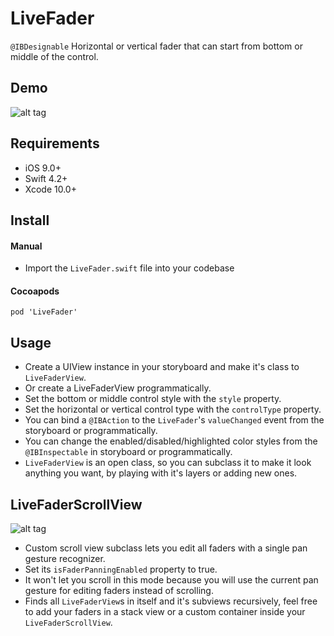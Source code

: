LiveFader
===

`@IBDesignable` Horizontal or vertical fader that can start from bottom or middle of the control.

Demo
----

![alt tag](https://github.com/cemolcay/LiveFader/raw/master/demo.gif)

Requirements
----

* iOS 9.0+
* Swift 4.2+
* Xcode 10.0+

Install
----

#### Manual

* Import the `LiveFader.swift` file into your codebase

#### Cocoapods

```
pod 'LiveFader'
```

Usage
----

* Create a UIView instance in your storyboard and make it's class to `LiveFaderView`.
* Or create a LiveFaderView programmatically.
* Set the bottom or middle control style with the `style` property.
* Set the horizontal or vertical control type with the `controlType` property.
* You can bind a `@IBAction` to the `LiveFader`'s `valueChanged` event from the storyboard or programmatically.
* You can change the enabled/disabled/highlighted color styles from the `@IBInspectable` in storyboard or programmatically.
* `LiveFaderView` is an open class, so you can subclass it to make it look anything you want, by playing with it's layers or adding new ones.

LiveFaderScrollView
----

![alt tag](https://github.com/cemolcay/LiveFader/raw/master/scroll.gif)

* Custom scroll view subclass lets you edit all faders with a single pan gesture recognizer.
* Set its `isFaderPanningEnabled` property to true. 
* It won't let you scroll in this mode because you will use the current pan gesture for editing faders instead of scrolling.
* Finds all `LiveFaderView`s in itself and it's subviews recursively, feel free to add your faders in a stack view or a custom container inside your `LiveFaderScrollView`.